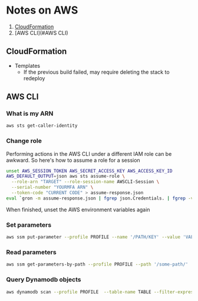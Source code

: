 # Notes on AWS

1. [CloudFormation](#CloudFormation)
1. [AWS CLI](#AWS CLI)

## CloudFormation

* Templates
  * If the previous build failed, may require deleting the stack to redeploy

## AWS CLI

### What is my ARN

```bash
aws sts get-caller-identity
```

### Change role

Performing actions in the AWS CLI under a different IAM role can be awkward.  So here's how to assume a role for a session

```bash
unset AWS_SESSION_TOKEN AWS_SECRET_ACCESS_KEY AWS_ACCESS_KEY_ID
AWS_DEFAULT_OUTPUT=json aws sts assume-role \
  --role-arn "TARGET" --role-session-name AWSCLI-Session \
  --serial-number "YOURMFA ARN" \
  --token-code "CURRENT CODE" > assume-response.json
eval `gron -m assume-response.json | fgrep json.Credentials. | fgrep -v Expiration | sed 's/json.Credentials./export AWS_/;s/AccessKeyId/ACCESS_KEY_ID/;s/SecretAccessKey/SECRET_ACCESS_KEY/;s/SessionToken/SESSION_TOKEN/; s/ = /=/'`
```

When finished, unset the AWS environment variables again

### Set parameters

```bash
aws ssm put-parameter --profile PROFILE --name '/PATH/KEY' --value 'VALUE' --type SecureString
```

### Read parameters

```bash
aws ssm get-parameters-by-path --profile PROFILE --path '/some-path/'
```

### Query Dynamodb objects

```bash
aws dynamodb scan --profile PROFILE  --table-name TABLE --filter-expression "field.field = :id" --expression-attribute-values '{":id":{"S":"VALUE"}}'
```

